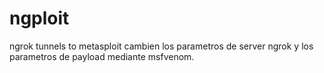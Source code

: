 # ngploit
ngrok tunnels to metasploit
cambien los parametros de server ngrok y los parametros de payload mediante msfvenom. 
